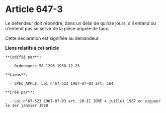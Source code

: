 # Article 647-3

Le défendeur doit répondre, dans un délai de quinze jours, s'il entend ou n'entend pas se servir de la pièce arguée de faux.

Cette déclaration est signifiée au demandeur.

**Liens relatifs à cet article**

	**Codifié par**:

	  - Ordonnance 58-1296 1958-12-23

	**Liens**:

	  - SPEC_APPLI: Loi n°67-523 1967-07-03 art. 164

	**Créé par**:

	  - Loi n°67-523 1967-07-03 art. 20-II JORF 4 juillet 1967 en vigueur le 1er janvier 1968
